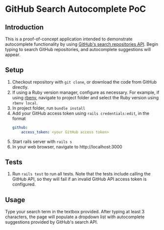 # GitHub Search Autocomplete PoC
## Introduction
This is a proof-of-concept application intended to demonstrate autocomplete functionality by using [GitHub's search repositories API](https://developer.github.com/v3/search/#search-repositories). Begin typing to search GitHub repositories, and autocomplete suggestions will appear.

## Setup
1. Checkout repository with `git clone`, or download the code from GitHub directly.
2. If using a Ruby version manager, configure as necessary. For example, if using [rbenv](https://github.com/rbenv/rbenv), navigate to project folder and select the Ruby version using `rbenv local`.
3. In project folder, run `bundle install`
4. Add your GitHub access token using `rails credentials:edit`, in the format 
    ```yaml
    github:
        access_token: <your GitHub access token>
    ```
5. Start rails server with `rails s`
6. In your web browser, navigate to http://localhost:3000

## Tests
1. Run `rails test` to run all tests. Note that the tests include calling the GitHub API, so they will fail if an invalid GitHub API access token is configured.

## Usage
Type your search term in the textbox provided. After typing at least 3 characters, the page will populate a dropdown list with autocomplete suggestions provided by GitHub's search API.

